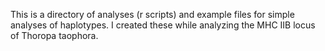 This is a directory of analyses (r scripts) and example files for simple analyses of haplotypes. I created these while analyzing the MHC IIB locus of Thoropa taophora.
